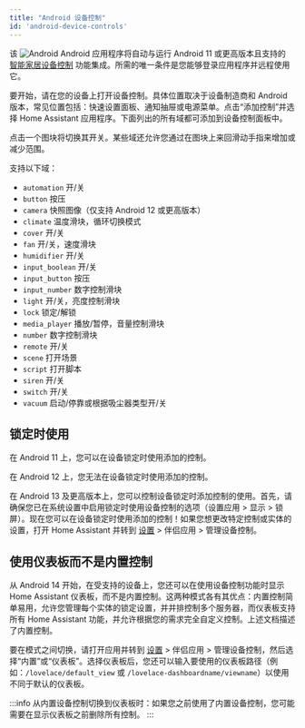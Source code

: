 ```yaml
---
title: "Android 设备控制"
id: 'android-device-controls'
---
```


该 ![Android](/assets/android.svg) Android 应用程序将自动与运行 Android 11 或更高版本且支持的 [智能家居设备控制](https://developer.android.com/guide/topics/ui/device-control) 功能集成。所需的唯一条件是您能够登录应用程序并远程使用它。

要开始，请在您的设备上打开设备控制。具体位置取决于设备制造商和 Android 版本，常见位置包括：快速设置面板、通知抽屉或电源菜单。点击“添加控制”并选择 Home Assistant 应用程序。下面列出的所有域都可添加到设备控制面板中。

点击一个图块将切换其开关。某些域还允许您通过在图块上来回滑动手指来增加或减少范围。

支持以下域：

*  `automation` 开/关
*  `button` 按压
*  `camera` 快照图像（仅支持 Android 12 或更高版本）
*  `climate` 温度滑块，循环切换模式
*  `cover` 开/关
*  `fan` 开/关，速度滑块
*  `humidifier` 开/关
*  `input_boolean` 开/关
*  `input_button` 按压
*  `input_number` 数字控制滑块
*  `light` 开/关，亮度控制滑块
*  `lock` 锁定/解锁
*  `media_player` 播放/暂停，音量控制滑块
*  `number` 数字控制滑块
*  `remote` 开/关
*  `scene` 打开场景
*  `script` 打开脚本
*  `siren` 开/关
*  `switch` 开/关
*  `vacuum` 启动/停靠或根据吸尘器类型开/关

## 锁定时使用

在 Android 11 上，您可以在设备锁定时使用添加的控制。

在 Android 12 上，您无法在设备锁定时使用添加的控制。

在 Android 13 及更高版本上，您可以控制设备锁定时添加控制的使用。首先，请确保您已在系统设置中启用锁定时使用设备控制的选项（设置应用 > 显示 > 锁屏）。现在您可以在设备锁定时使用添加的控制！如果您想更改特定控制或实体的设置，打开 Home Assistant 并转到 [设置](https://my.home-assistant.io/redirect/config/) > 伴侣应用 > 管理设备控制。

## 使用仪表板而不是内置控制

从 Android 14 开始，在受支持的设备上，您还可以在使用设备控制功能时显示 Home Assistant 仪表板，而不是内置控制。这两种模式各有其优点：内置控制简单易用，允许您管理每个实体的锁定设置，并并排控制多个服务器，而仪表板支持所有 Home Assistant 功能，并允许根据您的需求完全自定义控制。上述文档描述了内置控制。

要在模式之间切换，请打开应用并转到 [设置](https://my.home-assistant.io/redirect/config/) > 伴侣应用 > 管理设备控制，然后选择“内置”或“仪表板”。选择仪表板后，您还可以输入要使用的仪表板路径（例如：`/lovelace/default_view` 或 `/lovelace-dashboardname/viewname`）以使用不同于默认的仪表板。

:::info
从内置设备控制切换到仪表板时：如果您之前使用了内置设备控制，您可能需要在显示仪表板之前删除所有控制。
:::